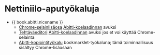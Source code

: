 # Nettiniilo-aputyökaluja

- {{ book.abitti.nicename }}
	- [Chrome-selainlisäosa](https://bit.ly/abitti-chrome) [Abitti-koelaadinnan](https://oma.abitti.fi) avuksi
	- [Tehtäväeditori](http://editori.opetus.tv) [Abitti-koelaadinnan](https://oma.abitti.fi) avuksi jos et voi käyttää Chrome-selainta
	- [Abitti-kopiointityökalu](https://nettiniilo.fi/abitti/) bookmarklet-työkaluna; tämä toiminnallisuus sisältyy Chrome-lisäosaan

<!--

- bookmarklet *{{ book.netti.nicename }}*ssa hallintapaneeliin menemiseksi
- bookmarklet *{{ book.netti.nicename }}*ssa materiaalinjakoon menemiseksi

-->
